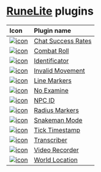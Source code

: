 # [RuneLite](https://github.com/runelite/runelite) plugins
|Icon|Plugin name|
|:---|:----------|
|[![icon](../../blob/chat-success-rates/icon.png)](../../tree/chat-success-rates)|[Chat Success Rates](../../tree/chat-success-rates)|
|[![icon](../../blob/combat-roll/icon.png)](../../tree/combat-roll)|[Combat Roll](../../tree/combat-roll)|
|[![icon](../../blob/identificator/icon.png)](../../tree/identificator)|[Identificator](../../tree/identificator)|
|[![icon](../../blob/invalid-movement/icon.png)](../../tree/invalid-movement)|[Invalid Movement](../../tree/invalid-movement)|
|[![icon](../../blob/line-markers/icon.png)](../../tree/line-markers)|[Line Markers](../../tree/line-markers)|
|[![icon](../../blob/no-examine/icon.png)](../../tree/no-examine)|[No Examine](../../tree/no-examine)|
|[![icon](../../blob/npc-id/icon.png)](../../tree/npc-id)|[NPC ID](../../tree/npc-id)|
|[![icon](../../blob/radius-markers/icon.png)](../../tree/radius-markers)|[Radius Markers](../../tree/radius-markers)|
|[![icon](../../blob/snakeman-mode/icon.png)](../../tree/snakeman-mode)|[Snakeman Mode](../../tree/snakeman-mode)|
|[![icon](../../blob/tick-timestamp/icon.png)](../../tree/tick-timestamp)|[Tick Timestamp](../../tree/tick-timestamp)|
|[![icon](../../blob/transcriber/icon.png)](../../tree/transcriber)|[Transcriber](../../tree/transcriber)|
|[![icon](../../blob/video-recorder/icon.png)](../../tree/video-recorder)|[Video Recorder](../../tree/video-recorder)|
|[![icon](../../blob/world-location/icon.png)](../../tree/world-location)|[World Location](../../tree/world-location)|

